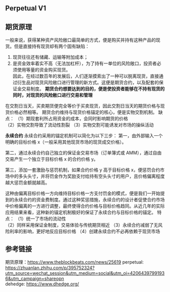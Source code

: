 ## Perpetual V1 
## 期货原理
一般来说，获得某种资产风险敞口最简单的方式，便是购买并持有这种产品的现货。但是直接持有现货却有两个固有缺陷：
1. 现货往往还有储藏、运输等附加成本；  
2. 是资金效率着实不高（无法加杠杆），为了持有一单位的风险敞口，投资者必须使用等量的资金购买现货。    
因此，在经过数百年的发展后，人们逐渐摸索出了一种可以脱离现货，直接通过衍生品对现货风险敞口进行管理的新方式。这便是期货合约，以及配套的保证金交易制度。
**期货合约想要达到的目的，便是使投资者能够在不持有现货的同时，对现货的风险敞口进行交易和管理**

在交割日当天，买卖期货便完全等价于买卖现货，因此交割日当天的期货价格与现货价格必然相等。
期货合约维持与现货价格锚定的核心，便是实物交割机制。
缺点：
（1）期现套利所占用资金的成本，会同时影响期货的价格  
（2）实物交割导致了流动性割裂
（3）实物交割可能诱发对市场的操纵活动

**永续合约**
永续合约采用的锚定机制可以简化为以下三步：
第一，由外部输入一个明确的目标价格 x（一般采用其他现货市场的现货成交价格）。

第二，通过永续合约自己独立的保证金交易市场（订单簿式或 AMM），通过自由交易产生一个独立于目标价格 x 的合约价格 y。

第三，添加一套激励与惩罚机制，如果合约价格 y 高于目标价格 x，便惩罚合约市场中的多头头寸，并将罚金作为奖励支付给持有空头头寸的用户，且价格偏离程度越大惩罚金额就越高。

这种由偏离目标价格一方向维持目标价格一方支付罚金的模式，便是我们一开始提到的永续合约的资金费制度。通过这种奖惩措施，永续合约的设计者促使合约市场中价格偏离的一方进行调整，最终使得合约价格与目标价格趋同。从近几年的实际应用结果来看，这种新的锚定机制极好的保证了永续合约与目标价格的锚定。
   特点：
   （1）统一了市场的流动性  
   （2）同样采用保证金制度，交易体验与传统期货相近
   （3）永续合约减弱了无风险利率的影响，更好地反应目标价格
   （4）创建永续合约不必再依赖于现货市场



## 参考链接
期货原理：https://www.theblockbeats.com/news/25619
perpetual: https://zhuanlan.zhihu.com/p/395752324?utm_source=wechat_session&utm_medium=social&utm_oi=42064397991936&utm_campaign=shareopn  
dehedge: <https://www.dhedge.org/> 